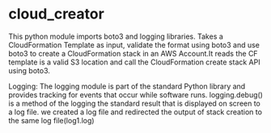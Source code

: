 # cloud_creator
 This python module imports boto3 and logging libraries.
 Takes a CloudFormation Template as input, validate the format using boto3
 and use boto3 to create a CloudFormation stack in an AWS Account.It reads
 the CF template is a valid S3 location and call the CloudFormation create
 stack API using boto3.

Logging: The logging module is part of the standard Python library and provides
tracking for events that occur while software runs.
logging.debug() is a method of the logging the standard result that is displayed on
screen to a log file.
we created a log file and redirected the output of stack creation to the same log file(log1.log)
